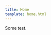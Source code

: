 ```yaml
---
title: Home
template: home.html
---
```


Some test.

<!-- # OWID's data workflow
Welcome to the public data pipeline for [Our World in Data](https://ourworldindata.org). This project powers the charts and data explorers on our site, as well as our public APIs.

Choose the material that most interests you:

:octicons-terminal-16: I want to **set up the working environment** on my local machine<br>
[Read more :octicons-arrow-right-24:](getting-started/index.md)

:material-school: I want to **learn more about the pipeline** and how it operates<br>
[Read more :octicons-arrow-right-24:](architecture/index.md)

:material-download: I want to **access a public dataset** using an **API**<br>
[Read more :octicons-arrow-right-24:](api/)

:material-upload: I am an **OWID staff** member, and want to **work with the ETL**<br>
[Read more :octicons-arrow-right-24:](guides/index.md)

:material-open-source-initiative: I am a member of the public, and want to **contribute**<br>
[Read more :octicons-arrow-right-24:](contributing.md)


Thanks for your interest in our work :material-heart:

!!! warning "Please [report any issue](https://github.com/owid/etl/issues/new?assignees=&labels=&template=docs-issue---.md) that you may find so we can keep improving our docs."


<div class="grid cards" markdown>

- :fontawesome-brands-html5: __HTML__ for [content and structure](guides/index.md)
- :fontawesome-brands-js: __JavaScript__ for interactivity
- :fontawesome-brands-css3: __CSS__ for text running out of boxes
- :fontawesome-brands-internet-explorer: __Internet Explorer__ ... huh?

</div> -->
